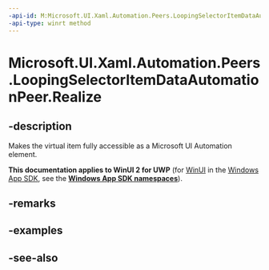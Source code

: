 ```yaml
---
-api-id: M:Microsoft.UI.Xaml.Automation.Peers.LoopingSelectorItemDataAutomationPeer.Realize
-api-type: winrt method
---
```


<!-- Method syntax
public void Realize()
-->

# Microsoft.UI.Xaml.Automation.Peers.LoopingSelectorItemDataAutomationPeer.Realize

## -description
Makes the virtual item fully accessible as a Microsoft UI Automation element.

**This documentation applies to WinUI 2 for UWP** (for [WinUI](/windows/apps/winui/winui3/) in the [Windows App SDK](/windows/apps/windows-app-sdk/), see the **[Windows App SDK namespaces](/windows/windows-app-sdk/api/winrt/)**).

## -remarks

## -examples

## -see-also

